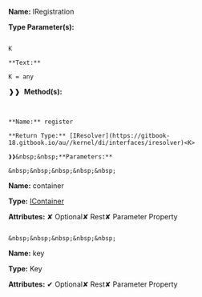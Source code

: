 **Name:** IRegistration

**Type Parameter(s):**

```**Name:**

K

**Text:**

K = any

```

❱❱&nbsp;&nbsp;**Method(s):**

&nbsp;&nbsp;&nbsp;&nbsp;&nbsp;
```
**Name:** register

**Return Type:** [IResolver](https://gitbook-18.gitbook.io/au//kernel/di/interfaces/iresolver)<K>

❱❱&nbsp;&nbsp;**Parameters:**

&nbsp;&nbsp;&nbsp;&nbsp;&nbsp;
```
**Name:** container

**Type:** [IContainer](https://gitbook-18.gitbook.io/au//kernel/di/interfaces/icontainer)

**Attributes:** ✘ Optional✘ Rest✘ Parameter Property

```

&nbsp;&nbsp;&nbsp;&nbsp;&nbsp;
```
**Name:** key

**Type:** Key

**Attributes:** ✔ Optional✘ Rest✘ Parameter Property

```

```

